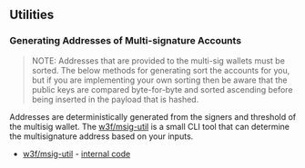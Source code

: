 ## Utilities 

### Generating Addresses of Multi-signature Accounts

> NOTE: Addresses that are provided to the multi-sig wallets must be sorted. The below methods for generating sort the accounts for you, but if you are implementing your own sorting then be aware that the public keys are compared byte-for-byte and sorted ascending before being inserted in the payload that is hashed.

Addresses are deterministically generated from the signers and threshold of the multisig wallet. 
The [w3f/msig-util](https://www.npmjs.com/package/@w3f/msig-util) is a small CLI tool that can determine the multisignature address based on your inputs. 

* [w3f/msig-util](https://www.npmjs.com/package/@w3f/msig-util) - [internal code](https://github.com/lsaether/msig-util/blob/master/src/actions/deriveAddress.ts)